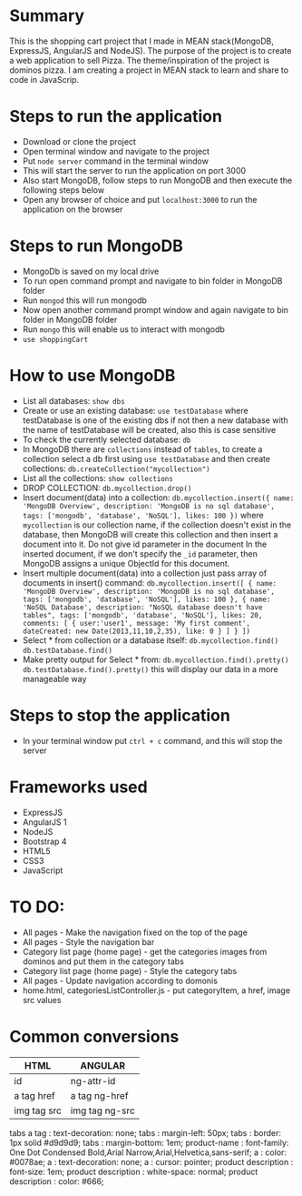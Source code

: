 # Summary
This is the shopping cart project that I made in MEAN stack(MongoDB, ExpressJS, AngularJS and NodeJS). The purpose of the project is to create a web application to sell Pizza. The theme/inspiration of the project is dominos pizza. I am creating a project in MEAN stack to learn and share to code in JavaScrip.

# Steps to run the application
* Download or clone the project
* Open terminal window and navigate to the project
* Put `node server` command in the terminal window
* This will start the server to run the application on port 3000
* Also start MongoDB, follow steps to run MongoDB and then execute the following steps below
* Open any browser of choice and put `localhost:3000` to run the application on the browser

# Steps to run MongoDB
* MongoDb is saved on my local drive
* To run open command prompt and navigate to bin folder in MongoDB folder
* Run `mongod` this will run mongodb
* Now open another command prompt window and again navigate to bin folder in MongoDB folder
* Run `mongo` this will enable us to interact with mongodb
* `use shoppingCart`

# How to use MongoDB
* List all databases: `show dbs`
* Create or use an existing database: `use testDatabase` where testDatabase is one of the existing dbs if not then a new database with the name of testDatabase will be created, also this is case sensitive
* To check the currently selected database: `db`
* In MongoDB there are `collections` instead of `tables`, to create a collection select a db first using `use testDatabase` and then create collections: `db.createCollection("mycollection")`
* List all the collections: `show collections`
* DROP COLLECTION: `db.mycollection.drop()`
* Insert document(data) into a collection: `db.mycollection.insert({
	name: 'MongoDB Overview',
	description: 'MongoDB is no sql database',
	tags: ['mongodb', 'database', 'NoSQL'],
	likes: 100
})` where `mycollection` is our collection name, if the collection doesn't exist in the database, then MongoDB will create this collection and then insert a document into it.
Do not give id parameter in the document
In the inserted document, if we don't specify the `_id` parameter, then MongoDB assigns a unique ObjectId for this document.
* Insert multiple document(data) into a collection just pass array of documents in insert() command: `db.mycollection.insert([
	{
		name: 'MongoDB Overview',
		description: 'MongoDB is no sql database',
		tags: ['mongodb', 'database', 'NoSQL'],
		likes: 100
	},
	{
		name: 'NoSQL Database',
		description: "NoSQL database doesn't have tables",
		tags: ['mongodb', 'database', 'NoSQL'],
		likes: 20,
		comments: [
			{
				user:'user1',
				message: 'My first comment',
				dateCreated: new Date(2013,11,10,2,35),
				like: 0
			}
		]
	}
])`
* Select * from collection or a database itself: `db.mycollection.find()` `db.testDatabase.find()`
* Make pretty output for Select * from: `db.mycollection.find().pretty()` `db.testDatabase.find().pretty()` this will display our data in a more manageable way

# Steps to stop the application
* In your terminal window put `ctrl + c` command, and this will stop the server

# Frameworks used
* ExpressJS
* AngularJS 1
* NodeJS
* Bootstrap 4
* HTML5
* CSS3
* JavaScript

# TO DO:
* All pages - Make the navigation fixed on the top of the page
* All pages - Style the navigation bar
* Category list page (home page) - get the categories images from dominos and put them in the category tabs
* Category list page (home page) - Style the category tabs
* All pages - Update navigation according to domonis
* home.html, categoriesListController.js - put categoryItem, a href, image src values

# Common conversions
HTML | ANGULAR
-----|--------
id | ng-attr-id
a tag href | a tag ng-href
img tag src | img tag ng-src







tabs a tag : text-decoration: none;
tabs : margin-left: 50px;
tabs : border: 1px solid #d9d9d9;
tabs : margin-bottom: 1em;
product-name : font-family: One Dot Condensed Bold,Arial Narrow,Arial,Helvetica,sans-serif;
a : color: #0078ae;
a : text-decoration: none;
a : cursor: pointer;
product description : font-size: 1em;
product description : white-space: normal;
product description : color: #666;

